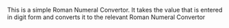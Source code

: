 This is a simple Roman Numeral Convertor.
It takes the value that is entered in digit form and converts it to the relevant Roman Numeral Convertor